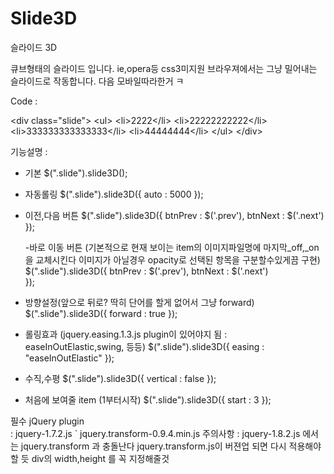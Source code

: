 Slide3D
=======

슬라이드 3D

큐브형태의 슬라이드 입니다.
ie,opera등 css3미지원 브라우져에서는 그냥 밀어내는 슬라이드로 작동합니다.
다음 모바일따라한거 ㅋ

Code		:
	
&lt;div class="slide">
	&lt;ul>
		&lt;li>2222&lt;/li>
		&lt;li>22222222222&lt;/li>
		&lt;li>333333333333333&lt;/li>
		&lt;li>44444444&lt;/li>
	&lt;/ul>
&lt;/div>

기능설명	: 
- 기본
	$(".slide").slide3D();


- 자동롤링
 $(".slide").slide3D({
 	auto : 5000
 });
 
- 이전,다음 버튼
 $(".slide").slide3D({
 	btnPrev : $('.prev'),
 	btnNext : $('.next')  
 });
  
  -바로 이동 버튼
  (기본적으로 현재 보이는 item의 이미지파일명에 마지막_off,_on을 교체시킨다 이미지가 아닐경우 opacity로 선택된 항목을 구분할수있게끔 구현)
  $(".slide").slide3D({
  	btnPrev : $('.prev'),
  	btnNext : $('.next')  
  });
 
 - 방향설정(앞으로 뒤로? 딱히 단어를 할게 없어서 그냥 forward)
  $(".slide").slide3D({
  	forward : true
  });
 
 - 롤링효과
 	(jquery.easing.1.3.js plugin이 있어야지 됨 : easeInOutElastic,swing, 등등)
  $(".slide").slide3D({
  	easing : "easeInOutElastic"
  });
 
 - 수직,수평
  $(".slide").slide3D({
  	vertical : false
  });
 
 - 처음에 보여줄 item (1부터시작)
  $(".slide").slide3D({
  	start : 3
  });
 
 필수 jQuery plugin	
 			: jquery-1.7.2.js
 	`		  jquery.transform-0.9.4.min.js 
 주의사항	: jquery-1.8.2.js 에서는 jquery.transform 과 충돌난다 jquery.transform.js이 버젼업 되면 다시 적용해야할 듯
 			div의 width,height 를 꼭 지정해줄것
